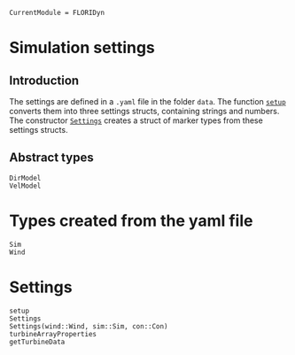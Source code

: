 ```@meta
CurrentModule = FLORIDyn
```
# Simulation settings
## Introduction
The settings are defined in a `.yaml` file in the folder `data`. The function [`setup`](@ref) converts them 
into three settings structs, containing strings and numbers. The constructor [`Settings`](@ref) creates
a struct of marker types from these settings structs. 

## Abstract types
```@docs
DirModel
VelModel
```

# Types created from the yaml file
```@docs
Sim
Wind
```

# Settings
```@docs
setup
Settings
Settings(wind::Wind, sim::Sim, con::Con)
turbineArrayProperties
getTurbineData
```
